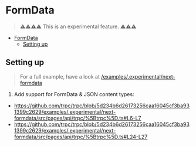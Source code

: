 # FormData

> ⚠️⚠️⚠️⚠️
> This is an experimental feature.
> ⚠️⚠️⚠️


- [FormData](#formdata)
  - [Setting up](#setting-up)





## Setting up

> For a full example, have a look at [/examples/.experimental/next-formdata](https://github.com/trpc/trpc/tree/main/examples/.experimental/next-formdata)

1. Add support for FormData & JSON content types: 
  - https://github.com/trpc/trpc/blob/5d234b6d26173256caa16045cf3ba931399c2629/examples/.experimental/next-formdata/src/pages/api/trpc/%5Btrpc%5D.ts#L6-L7
  - https://github.com/trpc/trpc/blob/5d234b6d26173256caa16045cf3ba931399c2629/examples/.experimental/next-formdata/src/pages/api/trpc/%5Btrpc%5D.ts#L24-L27
